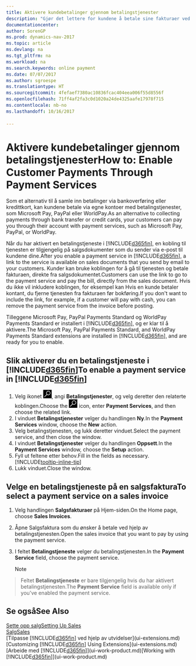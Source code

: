 ```yaml
---
title: Aktivere kundebetalinger gjennom betalingstjenester
description: "Gjør det lettere for kundene å betale sine fakturaer ved å aktivere betalingstjenester."
documentationcenter: 
author: SorenGP
ms.prod: dynamics-nav-2017
ms.topic: article
ms.devlang: na
ms.tgt_pltfrm: na
ms.workload: na
ms.search.keywords: online payment
ms.date: 07/07/2017
ms.author: sgroespe
ms.translationtype: HT
ms.sourcegitcommit: 4fefaef7380ac10836fcac404eea006f55d8556f
ms.openlocfilehash: 71ff4af2fa3c0d1020a24de4325aafe17978f715
ms.contentlocale: nb-no
ms.lasthandoff: 10/16/2017

---
```

# <a name="how-to-enable-customer-payments-through-payment-services"></a><span data-ttu-id="d88ba-103">Aktivere kundebetalinger gjennom betalingstjenester</span><span class="sxs-lookup"><span data-stu-id="d88ba-103">How to: Enable Customer Payments Through Payment Services</span></span>
<span data-ttu-id="d88ba-104">Som et alternativ til å samle inn betalinger via bankoverføring eller kredittkort, kan kundene betale via egne kontoer med betalingstjenester, som Microsoft Pay, PayPal eller WorldPay.</span><span class="sxs-lookup"><span data-stu-id="d88ba-104">As an alternative to collecting payments through bank transfer or credit cards, your customers can pay you through their account with payment services, such as Microsoft Pay, PayPal, or WorldPay.</span></span>  

<span data-ttu-id="d88ba-105">Når du har aktivert en betalingstjeneste i [!INCLUDE[d365fin](includes/d365fin_md.md)], en kobling til tjenesten er tilgjengelig på salgsdokumenter som du sender via e-post til kundene dine.</span><span class="sxs-lookup"><span data-stu-id="d88ba-105">After you enable a payment service in [!INCLUDE[d365fin](includes/d365fin_md.md)], a link to the service is available on sales documents that you send by email to your customers.</span></span> <span data-ttu-id="d88ba-106">Kunder kan bruke koblingen for å gå til tjenesten og betale fakturaen, direkte fra salgsdokumentet.</span><span class="sxs-lookup"><span data-stu-id="d88ba-106">Customers can use the link to go to the payment service and pay the bill, directly from the sales document.</span></span> <span data-ttu-id="d88ba-107">Hvis du ikke vil inkludere koblingen, for eksempel kan Hvis en kunde betaler kontant, du fjerne tjenesten fra fakturaen før bokføring.</span><span class="sxs-lookup"><span data-stu-id="d88ba-107">If you don't want to include the link, for example, if a customer will pay with cash, you can remove the payment service from the invoice before posting.</span></span>  

<span data-ttu-id="d88ba-108">Tilleggene Microsoft Pay, PayPal Payments Standard og WorldPay Payments Standard er installert i [!INCLUDE[d365fin](includes/d365fin_md.md)], og er klar til å aktivere.</span><span class="sxs-lookup"><span data-stu-id="d88ba-108">The Microsoft Pay, PayPal Payments Standard, and WorldPay Payments Standard extensions are installed in [!INCLUDE[d365fin](includes/d365fin_md.md)], and are ready for you to enable.</span></span>  

## <a name="to-enable-a-payment-service-in-included365finincludesd365finmdmd"></a><span data-ttu-id="d88ba-109">Slik aktiverer du en betalingstjeneste i [!INCLUDE[d365fin](includes/d365fin_md.md)]</span><span class="sxs-lookup"><span data-stu-id="d88ba-109">To enable a payment service in [!INCLUDE[d365fin](includes/d365fin_md.md)]</span></span>
1. <span data-ttu-id="d88ba-110">Velg ikonet ![Søk etter side eller rapport](media/ui-search/search_small.png "Søk etter side eller rapport"), angi **Betalingstjenester**, og velg deretter den relaterte koblingen.</span><span class="sxs-lookup"><span data-stu-id="d88ba-110">Choose the ![Search for Page or Report](media/ui-search/search_small.png "Search for Page or Report icon") icon, enter **Payment Services**, and then choose the related link.</span></span>  
2. <span data-ttu-id="d88ba-111">I vinduet **Betalingstjenester** velger du handlingen **Ny**.</span><span class="sxs-lookup"><span data-stu-id="d88ba-111">In the **Payment Services** window, choose the **New** action.</span></span>  
3. <span data-ttu-id="d88ba-112">Velg betalingstjenesten, og lukk deretter vinduet.</span><span class="sxs-lookup"><span data-stu-id="d88ba-112">Select the payment service, and then close the window.</span></span>  
4. <span data-ttu-id="d88ba-113">I vinduet **Betalingstjenester** velger du handlingen **Oppsett**.</span><span class="sxs-lookup"><span data-stu-id="d88ba-113">In the **Payment Services** window, choose the **Setup** action.</span></span>  
5. <span data-ttu-id="d88ba-114">Fyll ut feltene etter behov.</span><span class="sxs-lookup"><span data-stu-id="d88ba-114">Fill in the fields as necessary.</span></span> [!INCLUDE[tooltip-inline-tip](includes/tooltip-inline-tip_md.md)]  
6. <span data-ttu-id="d88ba-115">Lukk vinduet.</span><span class="sxs-lookup"><span data-stu-id="d88ba-115">Close the window.</span></span>  

## <a name="to-select-a-payment-service-on-a-sales-invoice"></a><span data-ttu-id="d88ba-116">Velge en betalingstjeneste på en salgsfaktura</span><span class="sxs-lookup"><span data-stu-id="d88ba-116">To select a payment service on a sales invoice</span></span>
1. <span data-ttu-id="d88ba-117">Velg handlingen **Salgsfakturaer** på Hjem-siden.</span><span class="sxs-lookup"><span data-stu-id="d88ba-117">On the Home page, choose **Sales Invoices**.</span></span>  
2. <span data-ttu-id="d88ba-118">Åpne Salgsfaktura som du ønsker å betale ved hjelp av betalingstjenesten.</span><span class="sxs-lookup"><span data-stu-id="d88ba-118">Open the sales invoice that you want to pay by using the payment service.</span></span>  
3. <span data-ttu-id="d88ba-119">I feltet **Betalingstjeneste** velger du betalingstjenesten.</span><span class="sxs-lookup"><span data-stu-id="d88ba-119">In the **Payment Service** field, choose the payment service.</span></span>  

    > [!NOTE]  
>   <span data-ttu-id="d88ba-120">Feltet **Betalingstjeneste** er bare tilgjengelig hvis du har aktivert betalingstjenesten.</span><span class="sxs-lookup"><span data-stu-id="d88ba-120">The **Payment Service** field is available only if you've enabled the payment service.</span></span>  

## <a name="see-also"></a><span data-ttu-id="d88ba-121">Se også</span><span class="sxs-lookup"><span data-stu-id="d88ba-121">See Also</span></span>  
[<span data-ttu-id="d88ba-122">Sette opp salg</span><span class="sxs-lookup"><span data-stu-id="d88ba-122">Setting Up Sales</span></span>](sales-setup-sales.md)  
[<span data-ttu-id="d88ba-123">Salg</span><span class="sxs-lookup"><span data-stu-id="d88ba-123">Sales</span></span>](sales-manage-sales.md)  
<span data-ttu-id="d88ba-124">[Tilpasse [!INCLUDE[d365fin](includes/d365fin_md.md)] ved hjelp av utvidelser](ui-extensions.md)</span><span class="sxs-lookup"><span data-stu-id="d88ba-124">[Customizing [!INCLUDE[d365fin](includes/d365fin_md.md)] Using Extensions](ui-extensions.md)</span></span>  
<span data-ttu-id="d88ba-125">[Arbeide med [!INCLUDE[d365fin](includes/d365fin_md.md)]](ui-work-product.md)</span><span class="sxs-lookup"><span data-stu-id="d88ba-125">[Working with [!INCLUDE[d365fin](includes/d365fin_md.md)]](ui-work-product.md)</span></span>  

